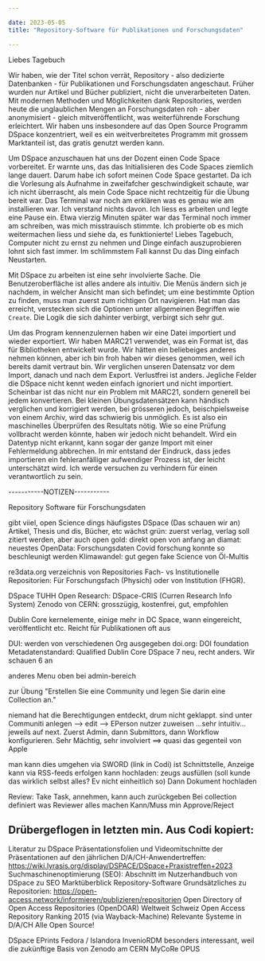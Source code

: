 ```yaml
---

date: 2023-05-05
title: "Repository-Software für Publikationen und Forschungsdaten"

---
```


Liebes Tagebuch

Wir haben, wie der Titel schon verrät, Repository - also dedizierte Datenbanken - für Publikationen und Forschungsdaten angeschaut.
Früher wurden nur Artikel und Bücher publiziert, nicht die unverarbeiteten Daten.
Mit modernen Methoden und Möglichkeiten dank Repositories, werden heute die unglaublichen Mengen an Forschungsdaten roh - aber anonymisiert - gleich mitveröffentlicht, was weiterführende Forschung erleichtert.
Wir haben uns insbesondere auf das Open Source Programm DSpace konzentriert, weil es ein weitverbreitetes Programm mit grossem Marktanteil ist, das gratis genutzt werden kann.

Um DSpace anzuschauen hat uns der Dozent einen Code Space vorbereitet.
Er warnte uns, das das Initialisieren des Code Spaces ziemlich lange dauert.
Darum habe ich sofort meinen Code Space gestartet. 
Da ich die Vorlesung als Aufnahme in zweifafcher geschwindigkeit schaute, war ich nicht überrascht, als mein Code Space nicht rechtzeitig für die Übung bereit war.
Das Terminal war noch am erklären was es genau wie am installieren war.
Ich verstand nichts davon.
Ich liess es arbeiten und legte eine Pause ein.
Etwa vierzig Minuten später war das Terminal noch immer am schreiben, was mich misstrauisch stimmte.
Ich probierte ob es mich weitermachen liess und siehe da, es funktionierte!
Liebes Tagebuch, Computer nicht zu ernst zu nehmen und Dinge einfach auszuprobieren lohnt sich fast immer.
Im schlimmstem Fall kannst Du das Ding einfach Neustarten.

Mit DSpace zu arbeiten ist eine sehr involvierte Sache.
Die Benutzeroberfläche ist alles andere als intuitiv.
Die Menüs ändern sich je nachdem, in welcher Ansicht man sich befindet; um eine bestimmte Option zu finden, muss man zuerst zum richtigen Ort navigieren.
Hat man das erreicht, verstecken sich die Optionen unter allgemeinen Begriffen wie ``Create``.
Die Logik die sich dahinter verbirgt, verbirgt sich sehr gut.

Um das Program kennenzulernen haben wir eine Datei importiert und wieder exportiert.
Wir haben MARC21 verwendet, was ein Format ist, das für Bibliotheken entwickelt wurde.
Wir hätten ein beliebeiges anderes nehmen können, aber ich bin froh haben wir dieses genommen, weil ich bereits damit vertraut bin.
Wir verglichen unseren Datensatz vor dem Import, danach und nach dem Export.
Verlustfrei ist anders.
Jegliche Felder die DSpace nicht kennt weden einfach ignoriert und nicht importiert.
Scheinbar ist das nicht nur ein Problem mit MARC21, sondern generell bei jedem konvertieren.
Bei kleinen Übungsdatensätzen kann händisch verglichen und korrigiert werden, bei grösseren jedoch, beischpielsweise von einem Archiv, wird das schwierig bis unmöglich.
Es ist also ein maschinelles Überprüfen des Resultats nötig.
Wie so eine Prüfung vollbracht werden könnte, haben wir jedoch nicht behandelt.
Wird ein Datentyp nicht erkannt, kann sogar der ganze Import mit einer Fehlermeldung abbrechen.
In mir entstand der Eindruck, dass jedes importieren ein fehleranfälliger aufwendiger Prozess ist, der leicht unterschätzt wird.
Ich werde versuchen zu verhindern für einen verantwortlich zu sein.


-----------NOTIZEN-----------

Repository Software für Forschungsdaten

gibt viiel, open Science dings
häufigstes DSpace (Das schauen wir an)
Artikel, Thesis und dis, Bücher, etc
wächst
grün: zuerst verlag, verlag soll zitiert werden, aber auch open
gold: direkt open von anfang an
diamat: neuestes
OpenData: Forschungsdaten
Covid forschung konnte so beschleunigt werden
Klimawandel: gut gegen fake Science von Öl-Multis

re3data.org
verzeichnis von Repositories
Fach- vs Institutionelle Repositorien: Für Forschungsfach (Physich) oder von Institution (FHGR).

DSpace
TUHH Open Research: DSpace-CRIS (Curren Research Info System)
Zenodo von CERN: grosszügig, kostenfrei, gut, empfohlen

Dublin Core 
kernelemente, einige mehr in DC Space, wann eingereicht, veröffentlicht etc. Reicht für Publikationen oft aus

DUI: werden von verschiedenen Org ausgegeben
doi.org: DOI foundation 
Metadatenstandard: Qualified Dublin Core
DSpace 7 neu, recht anders. Wir schauen 6 an

anderes Menu oben bei admin-bereich

zur Übung "Erstellen Sie eine Community und legen Sie darin eine Collection an."

niemand hat die Berechtigungen entdeckt, drum nicht geklappt. sind unter Communiti anlegen --> edit --> EPerson nutzer zuweisen
...sehr intuitiv...
jeweils auf next. Zuerst Admin, dann Submittors, dann Workflow konfigurieren. Sehr Mächtig, sehr involviert
==> quasi das gegenteil von Apple

man kann dies umgehen via SWORD (link in Codi) ist Schnittstelle, Anzeige kann via RSS-feeds erfolgen
kann hochladen: zeugs ausfüllen (soll kunde das wirklich selbst alles? Ev nicht einheitlich so)
Dann Dokument hochladen

Review: Take Task, annehmen, kann auch zurückgeben
Bei collection definiert was Reviewer alles machen Kann/Muss
min Approve/Reject

Drübergeflogen in letzten min. Aus Codi kopiert:
---
Literatur zu DSpace
Präsentationsfolien und Videomitschnitte der Präsentationen auf den jährlichen D/A/CH-Anwendertreffen: https://wiki.lyrasis.org/display/DSPACE/DSpace+Praxistreffen+2023
Suchmaschinenoptimierung (SEO): Abschnitt im Nutzerhandbuch von DSpace zu SEO
Marktüberblick Repository-Software
Grundsätzliches zu Repositorien: https://open-access.network/informieren/publizieren/repositorien
Open Directory of Open Access Repositories (OpenDOAR)
Weltweit
Schweiz
Open Access Repository Ranking 2015 (via Wayback-Machine)
Relevante Systeme in D/A/CH
Alle Open Source!

DSpace
EPrints
Fedora / Islandora
InvenioRDM
besonders interessant, weil die zukünftige Basis von Zenodo am CERN
MyCoRe
OPUS
